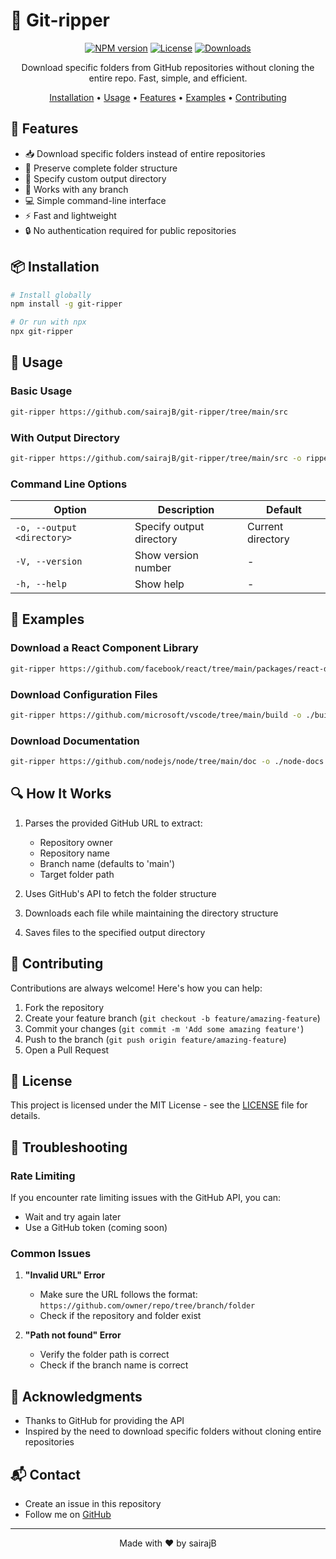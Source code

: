 # 📁 Git-ripper

<div align="center">

[![NPM version](https://img.shields.io/npm/v/git-ripper.svg)](https://www.npmjs.com/package/git-ripperper)
[![License](https://img.shields.io/npm/l/git-ripper.svg)](https://github.com/yourusername/git-ripper/blob/main/LICENSE)
[![Downloads](https://img.shields.io/npm/dm/git-ripper.svg)](https://www.npmjs.com/package/git-ripper)

Download specific folders from GitHub repositories without cloning the entire repo. Fast, simple, and efficient.

[Installation](#installation) •
[Usage](#usage) •
[Features](#features) •
[Examples](#examples) •
[Contributing](#contributing)

</div>

## 🚀 Features

- 📥 Download specific folders instead of entire repositories
- 🌳 Preserve complete folder structure
- 📂 Specify custom output directory
- 🔄 Works with any branch
- 💻 Simple command-line interface
- ⚡ Fast and lightweight
- 🔒 No authentication required for public repositories

## 📦 Installation

```bash
# Install globally
npm install -g git-ripper

# Or run with npx
npx git-ripper
```

## 🎯 Usage

### Basic Usage

```bash
git-ripper https://github.com/sairajB/git-ripper/tree/main/src
```

### With Output Directory

```bash
git-ripper https://github.com/sairajB/git-ripper/tree/main/src -o ripped-folder
```

### Command Line Options

| Option | Description | Default |
|--------|-------------|---------|
| `-o, --output <directory>` | Specify output directory | Current directory |
| `-V, --version` | Show version number | - |
| `-h, --help` | Show help | - |

## 📝 Examples

### Download a React Component Library
```bash
git-ripper https://github.com/facebook/react/tree/main/packages/react-dom
```

### Download Configuration Files
```bash
git-ripper https://github.com/microsoft/vscode/tree/main/build -o ./build-config
```

### Download Documentation
```bash
git-ripper https://github.com/nodejs/node/tree/main/doc -o ./node-docs
```

## 🔍 How It Works

1. Parses the provided GitHub URL to extract:
   - Repository owner
   - Repository name
   - Branch name (defaults to 'main')
   - Target folder path

2. Uses GitHub's API to fetch the folder structure
3. Downloads each file while maintaining the directory structure
4. Saves files to the specified output directory

## 🤝 Contributing

Contributions are always welcome! Here's how you can help:

1. Fork the repository
2. Create your feature branch (`git checkout -b feature/amazing-feature`)
3. Commit your changes (`git commit -m 'Add some amazing feature'`)
4. Push to the branch (`git push origin feature/amazing-feature`)
5. Open a Pull Request

## 📄 License

This project is licensed under the MIT License - see the [LICENSE](LICENSE) file for details.

## 🐛 Troubleshooting

### Rate Limiting
If you encounter rate limiting issues with the GitHub API, you can:
- Wait and try again later
- Use a GitHub token (coming soon)

### Common Issues

1. **"Invalid URL" Error**
   - Make sure the URL follows the format: `https://github.com/owner/repo/tree/branch/folder`
   - Check if the repository and folder exist

2. **"Path not found" Error**
   - Verify the folder path is correct
   - Check if the branch name is correct

## 🙏 Acknowledgments

- Thanks to GitHub for providing the API
- Inspired by the need to download specific folders without cloning entire repositories

## 📬 Contact

- Create an issue in this repository
- Follow me on [GitHub](https://github.com/sairajB)

---

<div align="center">
Made with ❤️ by sairajB
</div>
